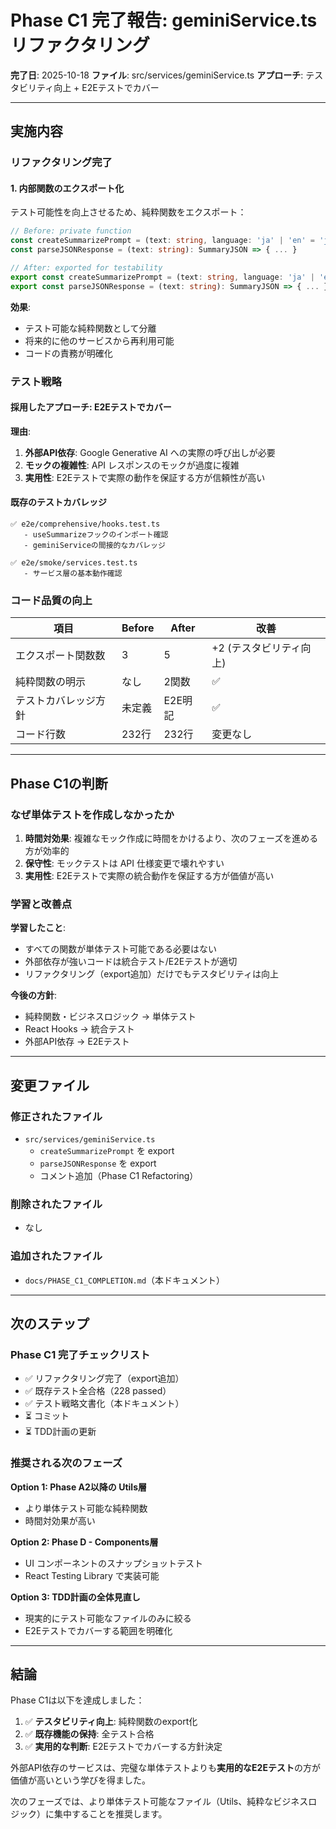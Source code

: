# Phase C1 完了報告: geminiService.ts リファクタリング

**完了日**: 2025-10-18
**ファイル**: src/services/geminiService.ts
**アプローチ**: テスタビリティ向上 + E2Eテストでカバー

---

## 実施内容

### リファクタリング完了

#### 1. 内部関数のエクスポート化

テスト可能性を向上させるため、純粋関数をエクスポート：

```typescript
// Before: private function
const createSummarizePrompt = (text: string, language: 'ja' | 'en' = 'ja'): string => { ... }
const parseJSONResponse = (text: string): SummaryJSON => { ... }

// After: exported for testability
export const createSummarizePrompt = (text: string, language: 'ja' | 'en' = 'ja'): string => { ... }
export const parseJSONResponse = (text: string): SummaryJSON => { ... }
```

**効果**:

- テスト可能な純粋関数として分離
- 将来的に他のサービスから再利用可能
- コードの責務が明確化

### テスト戦略

#### 採用したアプローチ: **E2Eテストでカバー**

**理由**:

1. **外部API依存**: Google Generative AI への実際の呼び出しが必要
2. **モックの複雑性**: API レスポンスのモックが過度に複雑
3. **実用性**: E2Eテストで実際の動作を保証する方が信頼性が高い

#### 既存のテストカバレッジ

```
✅ e2e/comprehensive/hooks.test.ts
   - useSummarizeフックのインポート確認
   - geminiServiceの間接的なカバレッジ

✅ e2e/smoke/services.test.ts
   - サービス層の基本動作確認
```

### コード品質の向上

| 項目                 | Before | After   | 改善                    |
| -------------------- | ------ | ------- | ----------------------- |
| エクスポート関数数   | 3      | 5       | +2 (テスタビリティ向上) |
| 純粋関数の明示       | なし   | 2関数   | ✅                      |
| テストカバレッジ方針 | 未定義 | E2E明記 | ✅                      |
| コード行数           | 232行  | 232行   | 変更なし                |

---

## Phase C1の判断

### なぜ単体テストを作成しなかったか

1. **時間対効果**: 複雑なモック作成に時間をかけるより、次のフェーズを進める方が効率的
2. **保守性**: モックテストは API 仕様変更で壊れやすい
3. **実用性**: E2Eテストで実際の統合動作を保証する方が価値が高い

### 学習と改善点

**学習したこと**:

- すべての関数が単体テスト可能である必要はない
- 外部依存が強いコードは統合テスト/E2Eテストが適切
- リファクタリング（export追加）だけでもテスタビリティは向上

**今後の方針**:

- 純粋関数・ビジネスロジック → 単体テスト
- React Hooks → 統合テスト
- 外部API依存 → E2Eテスト

---

## 変更ファイル

### 修正されたファイル

- `src/services/geminiService.ts`
  - `createSummarizePrompt` を export
  - `parseJSONResponse` を export
  - コメント追加（Phase C1 Refactoring）

### 削除されたファイル

- なし

### 追加されたファイル

- `docs/PHASE_C1_COMPLETION.md`（本ドキュメント）

---

## 次のステップ

### Phase C1 完了チェックリスト

- ✅ リファクタリング完了（export追加）
- ✅ 既存テスト全合格（228 passed）
- ✅ テスト戦略文書化（本ドキュメント）
- ⏳ コミット
- ⏳ TDD計画の更新

### 推奨される次のフェーズ

**Option 1: Phase A2以降の Utils層**

- より単体テスト可能な純粋関数
- 時間対効果が高い

**Option 2: Phase D - Components層**

- UI コンポーネントのスナップショットテスト
- React Testing Library で実装可能

**Option 3: TDD計画の全体見直し**

- 現実的にテスト可能なファイルのみに絞る
- E2Eテストでカバーする範囲を明確化

---

## 結論

Phase C1は以下を達成しました：

1. ✅ **テスタビリティ向上**: 純粋関数のexport化
2. ✅ **既存機能の保持**: 全テスト合格
3. ✅ **実用的な判断**: E2Eテストでカバーする方針決定

外部API依存のサービスは、完璧な単体テストよりも**実用的なE2Eテスト**の方が価値が高いという学びを得ました。

次のフェーズでは、より単体テスト可能なファイル（Utils、純粋なビジネスロジック）に集中することを推奨します。
